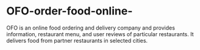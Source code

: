 # OFO-order-food-online-
OFO is an  online food ordering and delivery company and provides information, restaurant menu, and user reviews of particular restaurants. It delivers food from partner restaurants in selected cities.
